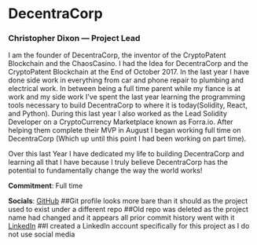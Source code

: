 # DecentraCorp

### Christopher Dixon — Project Lead

I am the founder of DecentraCorp, the inventor of the CryptoPatent Blockchain and the ChaosCasino. I had the Idea for DecentraCorp and the CryptoPatent Blockchain at the End of October 2017. In the last year I have done side work in everything from car and phone repair to plumbing and electrical work. In between being a full time parent while my fiance is at work and my side work I've spent the last year learning the programming tools necessary to build DecentraCorp to where it is today(Solidity, React, and Python). During this last year I also worked as the Lead Solidity Developer on a CryptoCurrency Marketplace known as Forra.io. After helping them complete their MVP in August I began working full time on DecentraCorp (Which up until this point I had been working on part time).

Over this last Year I have dedicated my life to building DecentraCorp and learning all that I have because I truly believe DecentraCorp has the potential to fundamentally change the way the world works!

**Commitment**: Full time

**Socials**:
[GitHub](https://github.com/stan36)
##Git profile looks more bare than it should as the project used to exist under a different repo
##Old repo was deleted as the project name had changed and it appears all prior commit history went with it
[LinkedIn](https://www.linkedin.com/in/christopher-dixon-a4a98174)
##I created a LinkedIn account specifically for this project as I do not use social media
